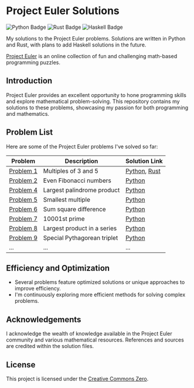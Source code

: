 # Project Euler Solutions

![Python Badge](https://img.shields.io/badge/Python-3.9-blue)
![Rust Badge](https://img.shields.io/badge/Rust-1.55-orange)
![Haskell Badge](https://img.shields.io/badge/Haskell-Coming%20Soon-brightgreen)

My solutions to the Project Euler problems. Solutions are written in Python and Rust, with plans to add Haskell solutions in the future.

[Project Euler](https://projecteuler.net/) is an online collection of fun and challenging math-based programming puzzles.

## Introduction

Project Euler provides an excellent opportunity to hone programming skills and explore mathematical problem-solving. This repository contains my solutions to these problems, showcasing my passion for both programming and mathematics.

## Problem List

Here are some of the Project Euler problems I've solved so far:

| Problem  | Description                               | Solution Link                  |
| -------- | ----------------------------------------- | ------------------------------ |
| [Problem 1](https://projecteuler.net/problem=1)| Multiples of 3 and 5                      | [Python](Solutions/Python/problem_001.py), [Rust](Solutions/Rust/problem_001.rs) |
| [Problem 2](https://projecteuler.net/problem=2)| Even Fibonacci numbers                    | [Python](Solutions/Python/problem_002.py)     |
| [Problem 4](https://projecteuler.net/problem=4)| Largest palindrome product                | [Python](Solutions/Python/problem_004.py)     |
| [Problem 5](https://projecteuler.net/problem=5)| Smallest multiple                         | [Python](Solutions/Python/problem_005.py)     |
| [Problem 6](https://projecteuler.net/problem=6)| Sum square difference                     | [Python](Solutions/Python/problem_006.py)     |
| [Problem 7](https://projecteuler.net/problem=7)| 10001st prime                            | [Python](Solutions/Python/problem_007.py)     |
| [Problem 8](https://projecteuler.net/problem=8)| Largest product in a series               | [Python](Solutions/Python/problem_008.py)     |
| [Problem 9](https://projecteuler.net/problem=9)| Special Pythagorean triplet               | [Python](Solutions/Python/problem_009.py)     |
| ...      | ...                                       | ...                            |

## Efficiency and Optimization

- Several problems feature optimized solutions or unique approaches to improve efficiency.
- I'm continuously exploring more efficient methods for solving complex problems.

## Acknowledgements

I acknowledge the wealth of knowledge available in the Project Euler community and various mathematical resources. References and sources are credited within the solution files.

## License

This project is licensed under the [Creative Commons Zero](LICENSE).
